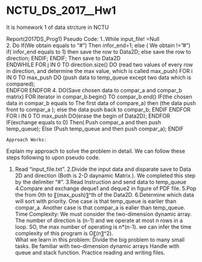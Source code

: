# NCTU_DS_2017__Hw1
It is  homework 1 of data strcture  in NCTU

Report(2017DS_Prog1)
	Pseudo Code:
1..While  input_file! =Null      
2.	Do 
If(We obtain equals to “#”)
		Then infor_end=1;
		else ( We obtain !=”#”)
			if( infor_end equals to 1)
				then save the row to Data2D;
			else save the row to direction;
			ENDIF;
		ENDIF;
 Then save to Data2D   
ENDWHILE
	 FOR j IN 0 TO direction.size()
DO (read two values of every row in direction, and determine the max value, which is called max_push)
FOR i IN 0 TO max_push
	DO 
(push data to temp_queue except two data which is compared);   
 ENDFOR
    ENDFOR
4.   DO(Save chosen data to compar_a and compar_b matrix) 
FOR iterator in compar_b.begin() TO compar_b.end()
IF(the chosen data in compar_b equals to
The first data of compare_a)
        then (the data push front to compar_a );
		  else the data push back to compar_b;
		  ENDIF
     ENDFOR
	   FOR i IN 0 TO max_push
  		DO(erase the begin of Data2D);
   ENDFOR
	    IF(exchange equals to 0)
Then( Push compar_a and then push temp_queue);
Else (Push temp_queue and then push compar_a);
ENDIF

	Approach Works:
Explain my approach to solve the problem in detail. We can follow these steps following to upon pseudo code.

1. Read “input_file.txt”.
2.Divide the input data and disparate save to Data 2D and direction (Both is 2-D daynamic Matrix.). We completed this step by the delimiter “#”.
3.Read Instruction and send data to temp_queue
4.Compare and exchange deque1 and deque2 in figure of 
  PDF file.
5.Pop the from 0th to 〖(max_push)〗^th of the Data2D.
6.Determine which data will sort with priority.
  One case is that temp_queue is earlier than compar_a.
	   Another case is that compar_a is ealier than temp_queue. 
	Time Complexity:
We must consider the two-dimension dynamic array. The number of direction is (n-1) and we operate at most n rows in a loop. SO, the max number of operating is n*(n-1). we can infer the time complexity of this program is O〖(n〗^2).   
	What we learn in this problem:
	Divide the big problem to many small tasks.
	Be familiar with two-dimension dynamic arrays 
	Handle with queue and stack function.
	Practice reading and writing files. 
